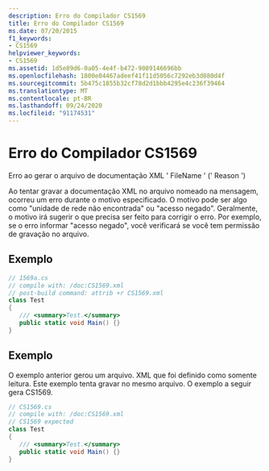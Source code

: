 ```yaml
---
description: Erro do Compilador CS1569
title: Erro do Compilador CS1569
ms.date: 07/20/2015
f1_keywords:
- CS1569
helpviewer_keywords:
- CS1569
ms.assetid: 1d5e89d6-0a05-4e4f-b472-9089146696bb
ms.openlocfilehash: 1800e04467adeef41f11d5056c7292eb3d880d4f
ms.sourcegitcommit: 5b475c1855b32cf78d2d1bbb4295e4c236f39464
ms.translationtype: MT
ms.contentlocale: pt-BR
ms.lasthandoff: 09/24/2020
ms.locfileid: "91174531"
---
```

# <a name="compiler-error-cs1569"></a>Erro do Compilador CS1569

Erro ao gerar o arquivo de documentação XML ' FileName ' (' Reason ')  
  
 Ao tentar gravar a documentação XML no arquivo nomeado na mensagem, ocorreu um erro durante o motivo especificado. O motivo pode ser algo como "unidade de rede não encontrada" ou "acesso negado". Geralmente, o motivo irá sugerir o que precisa ser feito para corrigir o erro. Por exemplo, se o erro informar "acesso negado", você verificará se você tem permissão de gravação no arquivo.  
  
## <a name="example"></a>Exemplo  
  
```csharp  
// 1569a.cs  
// compile with: /doc:CS1569.xml  
// post-build command: attrib +r CS1569.xml  
class Test  
{  
   /// <summary>Test.</summary>  
   public static void Main() {}  
}  
```  
  
## <a name="example"></a>Exemplo  

 O exemplo anterior gerou um arquivo. XML que foi definido como somente leitura. Este exemplo tenta gravar no mesmo arquivo. O exemplo a seguir gera CS1569.  
  
```csharp  
// CS1569.cs  
// compile with: /doc:CS1569.xml  
// CS1569 expected  
class Test  
{  
   /// <summary>Test.</summary>  
   public static void Main() {}  
}  
```
